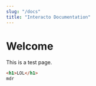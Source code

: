 ```yaml
---
slug: "/docs"
title: "Interacto Documentation"
---
```


# Welcome

This is a test page.

```html
<h1>LOL</h1>
mdr
```
